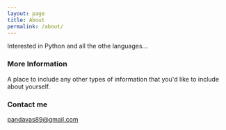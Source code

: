 ```yaml
---
layout: page
title: About
permalink: /about/
---
```


Interested in Python and all the othe languages...

### More Information

A place to include any other types of information that you'd like to include about yourself.

### Contact me

[pandavas89@gmail.com](mailto:pandavas89@gmail.com)
